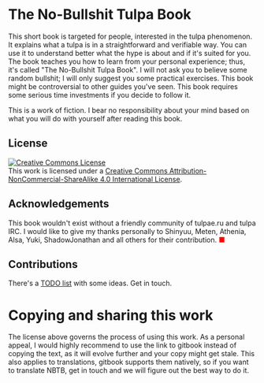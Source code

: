 # The No-Bullshit Tulpa Book

This short book is targeted for people, interested in the tulpa phenomenon. It explains what a tulpa is in a straightforward and verifiable way. You can use it to understand better what the hype is about and if it's suited for you. The book teaches you how to learn from your personal experience; thus, it's called "The No-Bullshit Tulpa Book". I will not ask you to believe some random bullshit; I will only suggest you some practical exercises. This book might be controversial to other guides you've seen. This book requires some serious time investments if you decide to follow it.

This is a work of fiction. I bear no responsibility about your mind based on what you will do with yourself after reading this book.

## License

<a rel="license" href="http://creativecommons.org/licenses/by-nc-sa/4.0/"><img alt="Creative Commons License" style="border-width:0" src="https://i.creativecommons.org/l/by-nc-sa/4.0/88x31.png" /></a><br />This work is licensed under a <a rel="license" href="http://creativecommons.org/licenses/by-nc-sa/4.0/">Creative Commons Attribution-NonCommercial-ShareAlike 4.0 International License</a>.

## Acknowledgements

This book wouldn't exist without a friendly community of tulpae.ru and tulpa IRC. I would like to give my thanks personally to Shinyuu, Meten, Athenia, Alsa, Yuki, ShadowJonathan and all others for their contribution. <font color="red">&#x25a0;</font>

## Contributions

There's a [TODO list](TODO.todo) with some ideas. Get in touch.

# Copying and sharing this work

The license above governs the process of using this work. As a personal appeal, I would highly recommend to use the link to gitbook instead of copying the text, as it will evolve further and your copy might get stale. This also applies to translations, gitbook supports them natively, so if you want to translate NBTB, get in touch and we will figure out the best way to do it.
